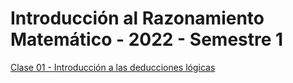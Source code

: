 # Introducción al Razonamiento Matemático - 2022 - Semestre 1
 
[Clase 01 - Introducción a las deducciones lógicas](https://javutreras.github.io/2022-S1-IRM/Clases/Clase01.html)
